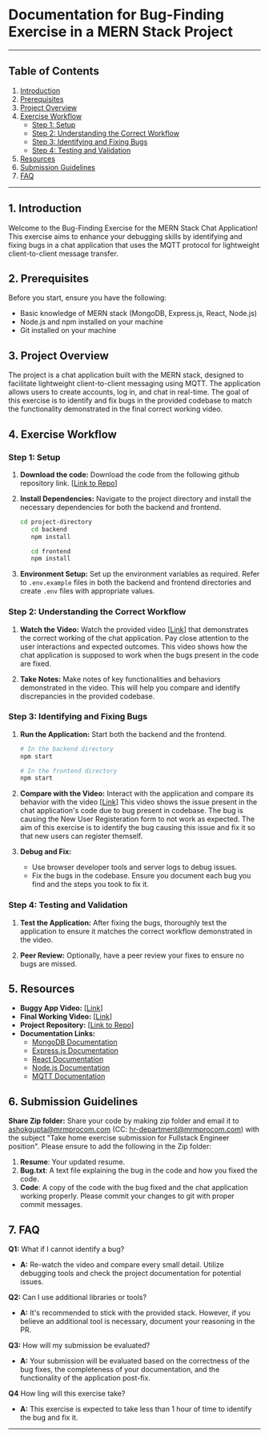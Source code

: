 # Documentation for Bug-Finding Exercise in a MERN Stack Project

---

## Table of Contents

1. [Introduction](#introduction)
2. [Prerequisites](#prerequisites)
3. [Project Overview](#project-overview)
4. [Exercise Workflow](#exercise-workflow)
   - [Step 1: Setup](#step-1-setup)
   - [Step 2: Understanding the Correct Workflow](#step-2-understanding-the-correct-workflow)
   - [Step 3: Identifying and Fixing Bugs](#step-3-identifying-and-fixing-bugs)
   - [Step 4: Testing and Validation](#step-4-testing-and-validation)
5. [Resources](#resources)
6. [Submission Guidelines](#submission-guidelines)
7. [FAQ](#faq)

---

## 1. Introduction

Welcome to the Bug-Finding Exercise for the MERN Stack Chat Application! This exercise aims to enhance your debugging skills by identifying and fixing bugs in a chat application that uses the MQTT protocol for lightweight client-to-client message transfer.

## 2. Prerequisites

Before you start, ensure you have the following:

- Basic knowledge of MERN stack (MongoDB, Express.js, React, Node.js)
- Node.js and npm installed on your machine
- Git installed on your machine

## 3. Project Overview

The project is a chat application built with the MERN stack, designed to facilitate lightweight client-to-client messaging using MQTT. The application allows users to create accounts, log in, and chat in real-time. The goal of this exercise is to identify and fix bugs in the provided codebase to match the functionality demonstrated in the final correct working video.

## 4. Exercise Workflow

### Step 1: Setup

1. **Download the code:**
   Download the code from the following github repository link.   [[Link to Repo](https://github.com/UserDipanshu/Web_bug_fixing_assignment)]
2. **Install Dependencies:**
   Navigate to the project directory and install the necessary dependencies for both the backend and frontend.

   ```bash
   cd project-directory
      cd backend
      npm install

      cd frontend
      npm install
   ```

3. **Environment Setup:**
   Set up the environment variables as required. Refer to `.env.example` files in both the backend and frontend directories and create `.env` files with appropriate values.

### Step 2: Understanding the Correct Workflow

1. **Watch the Video:**
   Watch the provided video [[Link](https://mrmprocompl-my.sharepoint.com/personal/dipanshu_mrmprocom_com/_layouts/15/stream.aspx?id=%2Fpersonal%2Fdipanshu%5Fmrmprocom%5Fcom%2FDocuments%2FAssignment%20Exercise%2FAssignment%5Fvideo%2Emp4&nav=eyJyZWZlcnJhbEluZm8iOnsicmVmZXJyYWxBcHAiOiJPbmVEcml2ZUZvckJ1c2luZXNzIiwicmVmZXJyYWxBcHBQbGF0Zm9ybSI6IldlYiIsInJlZmVycmFsTW9kZSI6InZpZXciLCJyZWZlcnJhbFZpZXciOiJNeUZpbGVzTGlua0NvcHkifX0&ga=1&referrer=StreamWebApp%2EWeb&referrerScenario=AddressBarCopied%2Eview%2Eeb10251b%2Df062%2D4781%2Db70b%2Dcb1cf0bcfc75)] that demonstrates the correct working of the chat application. Pay close attention to the user interactions and expected outcomes.
   This video shows how the chat application is supposed to work when the bugs present in the code are fixed.

2. **Take Notes:**
   Make notes of key functionalities and behaviors demonstrated in the video. This will help you compare and identify discrepancies in the provided codebase.

### Step 3: Identifying and Fixing Bugs

1. **Run the Application:**
   Start both the backend and the frontend.

   ```bash
   # In the backend directory
   npm start

   # In the frontend directory
   npm start
   ```

2. **Compare with the Video:**
   Interact with the application and compare its behavior with the video [[Link](https://mrmprocompl-my.sharepoint.com/personal/dipanshu_mrmprocom_com/_layouts/15/stream.aspx?id=%2Fpersonal%2Fdipanshu%5Fmrmprocom%5Fcom%2FDocuments%2FAssignment%20Exercise%2FBug%20Showing%20Video%2Emp4&nav=eyJyZWZlcnJhbEluZm8iOnsicmVmZXJyYWxBcHAiOiJPbmVEcml2ZUZvckJ1c2luZXNzIiwicmVmZXJyYWxBcHBQbGF0Zm9ybSI6IldlYiIsInJlZmVycmFsTW9kZSI6InZpZXciLCJyZWZlcnJhbFZpZXciOiJNeUZpbGVzTGlua0NvcHkifX0&ga=1&referrer=StreamWebApp%2EWeb&referrerScenario=AddressBarCopied%2Eview%2Efbc49d3e%2Df616%2D47c5%2Db645%2D219b25c56a2d)] This video shows the issue present in the chat application's code due to bug present in codebase. The bug is causing the New User Registeration form to not work as expected. The aim of this exercise is to identify the bug causing this issue and fix it so that new users can register themself.

3. **Debug and Fix:**
   - Use browser developer tools and server logs to debug issues.
   - Fix the bugs in the codebase. Ensure you document each bug you find and the steps you took to fix it.

### Step 4: Testing and Validation

1. **Test the Application:**
   After fixing the bugs, thoroughly test the application to ensure it matches the correct workflow demonstrated in the video.

2. **Peer Review:**
   Optionally, have a peer review your fixes to ensure no bugs are missed.

## 5. Resources

- **Buggy App Video:** [[Link](https://mrmprocompl-my.sharepoint.com/personal/dipanshu_mrmprocom_com/_layouts/15/stream.aspx?id=%2Fpersonal%2Fdipanshu%5Fmrmprocom%5Fcom%2FDocuments%2FAssignment%20Exercise%2FBug%20Showing%20Video%2Emp4&nav=eyJyZWZlcnJhbEluZm8iOnsicmVmZXJyYWxBcHAiOiJPbmVEcml2ZUZvckJ1c2luZXNzIiwicmVmZXJyYWxBcHBQbGF0Zm9ybSI6IldlYiIsInJlZmVycmFsTW9kZSI6InZpZXciLCJyZWZlcnJhbFZpZXciOiJNeUZpbGVzTGlua0NvcHkifX0&ga=1&referrer=StreamWebApp%2EWeb&referrerScenario=AddressBarCopied%2Eview%2Efbc49d3e%2Df616%2D47c5%2Db645%2D219b25c56a2d)]
- **Final Working Video:** [[Link](https://mrmprocompl-my.sharepoint.com/personal/dipanshu_mrmprocom_com/_layouts/15/stream.aspx?id=%2Fpersonal%2Fdipanshu%5Fmrmprocom%5Fcom%2FDocuments%2FAssignment%20Exercise%2FAssignment%5Fvideo%2Emp4&nav=eyJyZWZlcnJhbEluZm8iOnsicmVmZXJyYWxBcHAiOiJPbmVEcml2ZUZvckJ1c2luZXNzIiwicmVmZXJyYWxBcHBQbGF0Zm9ybSI6IldlYiIsInJlZmVycmFsTW9kZSI6InZpZXciLCJyZWZlcnJhbFZpZXciOiJNeUZpbGVzTGlua0NvcHkifX0&ga=1&referrer=StreamWebApp%2EWeb&referrerScenario=AddressBarCopied%2Eview%2Eeb10251b%2Df062%2D4781%2Db70b%2Dcb1cf0bcfc75)]
- **Project Repository:**  [[Link to Repo](https://github.com/UserDipanshu/Web_bug_fixing_assignment)]
- **Documentation Links:**
  - [MongoDB Documentation](https://docs.mongodb.com/)
  - [Express.js Documentation](https://expressjs.com/)
  - [React Documentation](https://react.dev/learn)
  - [Node.js Documentation](https://nodejs.org/docs/latest/api/)
  - [MQTT Documentation](https://mqtt.org/)

## 6. Submission Guidelines

**Share Zip folder:**
   Share your code by making zip folder and email it to ashokgupta@mrmprocom.com (CC: hr-department@mrmprocom.com) with the subject "Take home exercise submission for Fullstack Engineer position".
   Please ensure to add the following in the Zip folder:
1. **Resume**: Your updated resume.
2. **Bug.txt**:
    A text file explaining the bug in the code and how you fixed the code.
3. **Code**:
    A copy of the code with the bug fixed and the chat application working properly. Please commit your changes to git with proper commit messages.

## 7. FAQ

**Q1:** What if I cannot identify a bug?

- **A:** Re-watch the video and compare every small detail. Utilize debugging tools and check the project documentation for potential issues.

**Q2:** Can I use additional libraries or tools?

- **A:** It's recommended to stick with the provided stack. However, if you believe an additional tool is necessary, document your reasoning in the PR.

**Q3:** How will my submission be evaluated?

- **A:** Your submission will be evaluated based on the correctness of the bug fixes, the completeness of your documentation, and the functionality of the application post-fix.

**Q4** How ling will this exercise take?

- **A:** This exercise is expected to take less than 1 hour of time to identify the bug and fix it.
---
